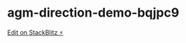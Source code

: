# agm-direction-demo-bqjpc9

[Edit on StackBlitz ⚡️](https://stackblitz.com/edit/agm-direction-demo-bqjpc9)